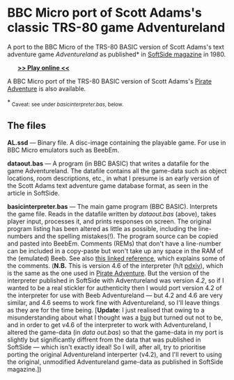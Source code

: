 # BBC Micro port of Scott Adams's classic TRS-80 game Adventureland
A port to the BBC Micro of the TRS-80 BASIC version of Scott Adams's text adventure game _Adventureland_ as published* in [SoftSide magazine](https://archive.org/stream/softside-magazine-22/SoftSide_22_Vol_2-10_1980-07_Adventureland#page/n35/mode/1up) in 1980. 

&nbsp;&nbsp;&nbsp;&nbsp;&nbsp;&nbsp;**[>> Play online <<](http://bbcmicro.co.uk/jsbeeb/play.php?cpuMultiplier=4&autoboot&disc=https://raw.githubusercontent.com/ahope1/Beeb-Adventureland/master/AL.ssd)**

A BBC Micro port of the TRS-80 BASIC version of Scott Adams's [Pirate Adventure](https://github.com/ahope1/Beeb-Pirate-Adventure) is also available.  

\*<sub> Caveat: see under _basicinterpreter.bas_, below.</sub>

## The files

**AL.ssd** — Binary file. A disc-image containing the playable game. For use in BBC Micro emulators such as BeebEm.

**dataout.bas** — A program (in BBC BASIC) that writes a datafile for the game Adventureland. The datafile contains all the game-data such as object locations, room descriptions, etc., in what I presume is an early version of the Scott Adams text adventure game database format, as seen in the article in SoftSide.

**basicinterpreter.bas** — The main game program (BBC BASIC). Interprets the game file. Reads in the datafile written by _dataout.bas_ (above), takes player input, processes it, and prints responses on screen. The original program listing has been altered as little as possible, including the line-numbers and the spelling mistakes(!). The program source can be copied and pasted into BeebEm. Comments (REMs) that don't have a line-number can be included in a copy-paste but won't take up any space in the RAM of the (emulated) Beeb. See also [this linked reference](https://github.com/pdxiv/LuaScott/blob/master/doc/The_ADVENTURE_Data_Base_Format_(1980).md), which explains some of the comments. (**N.B.** This is version 4.6 of the interpreter (h/t [pdxiv](https://github.com/pdxiv/PerlScott)), which is the same as the one used in [Pirate Adventure](https://github.com/ahope1/Beeb-Pirate-Adventure). But the version of the interpreter published in SoftSide with Adventureland was version _4.2_, so if I wanted to be a real stickler for authenticity then I would port version 4.2 of the interpreter for use with Beeb Adventureland — but 4.2 and 4.6 are very similar, and 4.6 seems to work fine with Adventureland, so I'll leave things as they are for the time being. [**Update**: I just realised that owing to a misunderstanding about what I thought was a [bug](https://github.com/ahope1/Beeb-Adventureland/issues/5) but turned out not to be, and in order to get v4.6 of the interpreter to work with Adventureland, I altered the game-data (in _data out.bas_) so that the game-data in my port is slightly but significantly diffrent from the data that was published in SoftSide — which isn't exactly ideal! So I will, after all, try to prioritise porting the original Adventureland interperter (v4.2), and I'll revert to using the original, unmodified Adventureland game-data as published in SoftSide magazine.])
